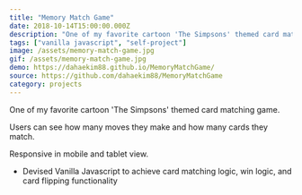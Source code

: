 ```yaml
---
title: "Memory Match Game"
date: 2018-10-14T15:00:00.000Z
description: "One of my favorite cartoon 'The Simpsons' themed card matching game."
tags: ["vanilla javascript", "self-project"]
image: /assets/memory-match-game.jpg
gif: /assets/memory-match-game.jpg
demo: https://dahaekim88.github.io/MemoryMatchGame/
source: https://github.com/dahaekim88/MemoryMatchGame
category: projects
---
```


One of my favorite cartoon 'The Simpsons' themed card matching game.

Users can see how many moves they make and how many cards they match.

Responsive in mobile and tablet view.

- Devised Vanilla Javascript to achieve card matching logic, win logic, and card flipping functionality
